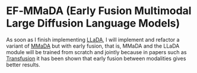# EF‑MMaDA (Early Fusion Multimodal Large Diffusion Language Models)

As soon as I finish implementing [LLaDA](https://github.com/F4k3r22/LLaDA-from-scratch), I will implement and refactor a variant of [MMaDA](https://github.com/Gen-Verse/MMaDA) but with early fusion, that is, MMaDA and the LLaDA module will be trained from scratch and jointly because in papers such as [Transfusion](https://arxiv.org/abs/2408.11039v1) it has been shown that early fusion between modalities gives better results.
